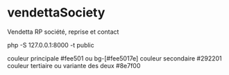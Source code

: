# vendettaSociety
Vendetta RP société, reprise et contact
<!-- demarrage -->
php -S 127.0.0.1:8000 -t public


couleur principale #fee501 ou bg-[#fee5017e]
couleur secondaire #292201
couleur tertiaire ou variante des deux #8e7f00